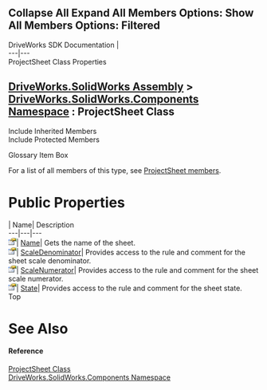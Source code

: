 Collapse All Expand All Members Options: Show All  Members Options: Filtered   
---  
DriveWorks SDK Documentation  |   
---|---  
ProjectSheet Class Properties   
  
[DriveWorks.SolidWorks Assembly](topic13342.md) > [DriveWorks.SolidWorks.Components Namespace](topic13925.md) : ProjectSheet Class  
---  
  
Include Inherited Members    
Include Protected Members    


Glossary Item Box

For a list of all members of this type, see [ProjectSheet members](topic14674.md).

# Public Properties

| Name| Description  
---|---|---  
![Public Property](dotnetimages/publicProperty.gif)| [Name](topic14679.md)| Gets the name of the sheet.   
![Public Property](dotnetimages/publicProperty.gif)| [ScaleDenominator](topic14680.md)| Provides access to the rule and comment for the sheet scale denominator.   
![Public Property](dotnetimages/publicProperty.gif)| [ScaleNumerator](topic14681.md)| Provides access to the rule and comment for the sheet scale numerator.   
![Public Property](dotnetimages/publicProperty.gif)| [State](topic14682.md)| Provides access to the rule and comment for the sheet state.   
Top

# See Also

#### Reference

[ProjectSheet Class](topic14673.md)   
[DriveWorks.SolidWorks.Components Namespace](topic13925.md)


